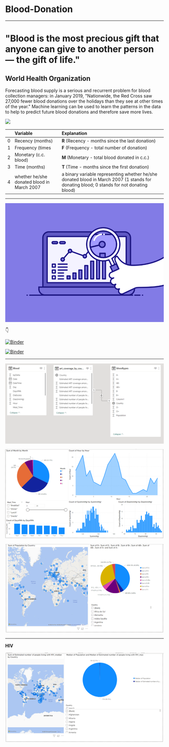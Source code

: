# Blood-Donation

---------------

# "Blood is the most precious gift that anyone can give to another person — the gift of life."

## World Health Organization

 Forecasting blood supply is a serious and recurrent problem for blood collection managers: in January 2019, "Nationwide, the Red Cross saw 27,000 fewer blood donations over the holidays than they see at other times of the year." Machine learning can be used to learn the patterns in the data to help to predict future blood donations and therefore save more lives.



<img src=https://nbs.gov.gh/storage/2021/10/blood-donation2.gif  />

<!-- ![img](images/gif.gif) -->





|     | Variable                                   | Explanation                                                                                                                              |
| --: | :----------------------------------------- | :--------------------------------------------------------------------------------------------------------------------------------------- |
|   0 | Recency (months)                           | **R** (Recency - months since the last donation)                                                                                             |
|   1 | Frequency (times                           | **F** (Frequency - total number of donation)                                                                                                 |
|   2 | Monetary (c.c. blood)                      | **M** (Monetary - total blood donated in c.c.)                                                                                               |
|   3 | Time (months)                              | **T** (Time - months since the first donation)                                                                                               |
|   4 | whether he/she donated blood in March 2007 | a binary variable representing whether he/she donated blood in March 2007 (1 stands for donating blood; 0 stands for not donating blood) |

__________________


![img](img/gif.gif)

:point_down:

[![Binder](https://mybinder.org/badge_logo.svg)](https://mybinder.org/v2/gh/HarounTheGreat/Blood-Donation/main?filepath=index.ipynb)

[![Binder](https://mybinder.org/badge_logo.svg)](https://mybinder.org/v2/gh/HarounTheGreat/Blood-Donation/main?filepath=notebook.ipynb)

__________________

![img](img/Data.PNG)

![img](img/p1.PNG)

![img](img/p2.PNG)

__________________

**HIV**

![img](img/p3.PNG)